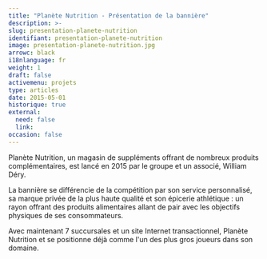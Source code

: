 ```yaml
---
title: "Planète Nutrition - Présentation de la bannière"
description: >-
slug: presentation-planete-nutrition
identifiant: presentation-planete-nutrition 
image: presentation-planete-nutrition.jpg
arrowc: black
i18nlanguage: fr
weight: 1
draft: false
activemenu: projets
type: articles
date: 2015-05-01
historique: true
external:
  need: false
  link:
occasion: false
---
```


Planète Nutrition, un magasin de suppléments offrant de nombreux produits complémentaires, est lancé en 2015 par le groupe et un associé, William Déry. 

La bannière se différencie de la compétition par son service personnalisé, sa marque privée de la plus haute qualité et son épicerie athlétique : un rayon offrant des produits alimentaires allant de pair avec les objectifs physiques de ses consommateurs. 

Avec maintenant 7 succursales et un site Internet transactionnel, Planète Nutrition et se positionne déjà comme l'un des plus gros joueurs dans son domaine.


 

